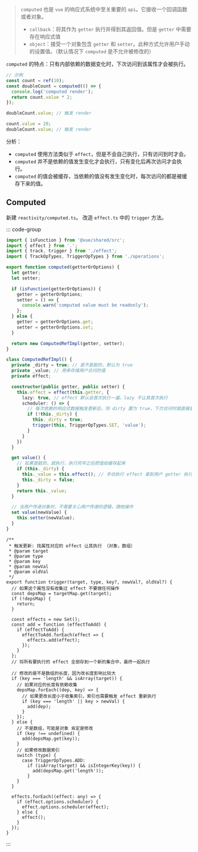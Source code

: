 > `computed` 也是 `vue` 的响应式系统中至关重要的 `api`。它接收一个回调函数或者对象。
>
> - `callback`：将其作为 `getter` 执行并得到其返回值。但是 `getter` 中需要存在响应式值
> - `object`：接受一个对象包含 `getter` 和 `setter`。此种方式允许用户手动的设置值。（默认情况下 `computed` 是不允许被修改的）

`computed` 的特点：只有内部依赖的数据变化时，下次访问到该属性才会被执行。

```ts
// 示例
const count = ref(10);
const doubleCount = computed(() => {
  console.log('computed render');
  return count.value * 2;
});

doubleCount.value; // 触发 render

count.value = 20;
doubleCount.value; // 触发 render
```

分析：

- `computed` 使用方法类似于 `effect`，但是不会自己执行，只有访问到时才会。
- `computed` 并不是依赖的值发生变化才会执行，只有变化后再次访问才会执行。
- `computed` 的值会被缓存，当依赖的值没有发生变化时，每次访问的都是被缓存下来的值。

## Computed

新建 `reactivity/computed.ts`。 改造 `effect.ts` 中的 `trigger` 方法。

::: code-group

```ts [computed.ts]
import { isFunction } from '@vue/shared/src';
import { effect } from '.';
import { track, trigger } from './effect';
import { TrackOpTypes, TriggerOpTypes } from './operations';

export function computed(getterOrOptions) {
  let getter;
  let setter;

  if (isFunction(getterOrOptions)) {
    getter = getterOrOptions;
    setter = () => {
      console.warn('computed value must be readonly');
    };
  } else {
    getter = getterOrOptions.get;
    setter = getterOrOptions.set;
  }

  return new ComputedRefImpl(getter, setter);
}

class ComputedRefImpl() {
  private _dirty = true; // 是不是脏的，默认为 true
  private _value; // 用来存储用户访问的值
  private effect;

  constructor(public getter, public setter) {
    this.effect = effect(this.getter, {
      lazy: true, // effect 默认会首次执行一遍，lazy 不让其首次执行
      scheduler: () => {
        // 每次依赖的响应式数据触发更新后，将 dirty 置为 true，下次访问时就直接重新获取数据
        if (!this._dirty) {
          this._dirty = true;
          trigger(this, TriggerOpTypes.SET, 'value');
        }
      }
    })
  }

  get value() {
    // 如果是脏的，就执行，执行完毕之后把值给缓存起来
    if (this._dirty) {
      this._value = this.effect(); // 手动执行 effect 拿到用户 getter 执行后的返回值
      this._dirty = false;
    }
    return this._value;
  }

  // 当用户传递对象时，不需要关心用户传递的逻辑，随他操作
  set value(newValue) {
    this.setter(newValue);
  }
}
```

```ts{49-55} [effect.ts]
/**
 * 触发更新: 找属性对应的 effect 让其执行 （对象，数组）
 * @param target
 * @param type
 * @param key
 * @param newVal
 * @param oldVal
 */
export function trigger(target, type, key?, newVal?, oldVal?) {
  // 如果这个属性没有收集过 effect 不要做任何操作
  const depsMap = targetMap.get(target);
  if (!depsMap) {
    return;
  }

  const effects = new Set();
  const add = function (effectToAdd) {
    if (effectToAdd) {
      effectToAdd.forEach(effect => {
        effects.add(effect);
      });
    }
  };
  // 将所有要执行的 effect 全部存到一个新的集合中，最终一起执行

  // 修改的是不是数组的长度，因为改长度影响比较大
  if (key === 'length' && isArray(target)) {
    // 如果对应的长度有依赖收集
    depsMap.forEach((dep, key) => {
      // 如果更改长度小于收集索引，索引也需要触发 effect 重新执行
      if (key === 'length' || key > newVal) {
        add(dep);
      }
    });
  } else {
    // 不是数组，可能是对象 肯定是修改
    if (key !== undefined) {
      add(depsMap.get(key));
    }
    // 如果修改数据索引
    switch (type) {
      case TriggerOpTypes.ADD:
        if (isArray(target) && isIntegerKey(key)) {
          add(depsMap.get('length'));
        }
    }
  }

  effects.forEach((effect: any) => {
    if (effect.options.scheduler) { 
      effect.options.scheduler(effect); 
    } else { 
      effect();
    } 
  });
}
```
:::
